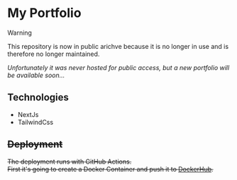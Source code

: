 # My Portfolio

> [!WARNING]  
> This repository is now in public arichve because it is no longer in use and is therefore no longer maintained.
> 
> _Unfortunately it was never hosted for public access, but a new portfolio will be available soon..._

## Technologies

- NextJs
- TailwindCss

## ~~Deployment~~

~~The deployment runs with GitHub Actions.<br>
First it's going to create a Docker Container and push it
to [DockerHub](https://hub.docker.com/r/jonasbe25/my-portfolio).~~
